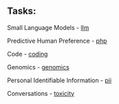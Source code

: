 ## Tasks:  

Small Language Models - [llm](llm)

Predictive Human Preference - [php](php)

Code - [coding](coding)

Genomics - [genomics](genomics)

Personal Identifiable Information - [pii](pii)

Conversations - [toxicity](toxicity)





